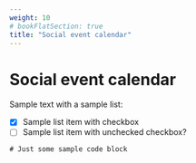 ```yaml
---
weight: 10
# bookFlatSection: true
title: "Social event calendar"
---
```


# Social event calendar

Sample text with a sample list:

- [x] Sample list item with checkbox
- [ ] Sample list item with unchecked checkbox?

```
# Just some sample code block
```
